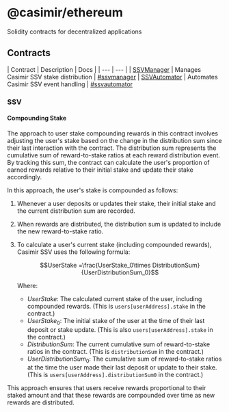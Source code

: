 # @casimir/ethereum

Solidity contracts for decentralized applications

## Contracts

| Contract | Description | Docs |
| --- | --- |
| [SSVManager](./src/SSVManager.sol) | Manages Casimir SSV stake distribution | [#ssvmanager](./docs/index.md#ssvmanager)
| [SSVAutomator](./src/SSVAutomation.sol) | Automates Casimir SSV event handling | [#ssvautomator](./docs/index.md#ssvautomator)

### SSV

#### Compounding Stake

The approach to user stake compounding rewards in this contract involves adjusting the user's stake based on the change in the distribution sum since their last interaction with the contract. The distribution sum represents the cumulative sum of reward-to-stake ratios at each reward distribution event. By tracking this sum, the contract can calculate the user's proportion of earned rewards relative to their initial stake and update their stake accordingly.

In this approach, the user's stake is compounded as follows:

1. Whenever a user deposits or updates their stake, their initial stake and the current distribution sum are recorded.
2. When rewards are distributed, the distribution sum is updated to include the new reward-to-stake ratio.
3. To calculate a user's current stake (including compounded rewards), Casimir SSV uses the following formula:

   $$UserStake =\frac{UserStake_0\times DistributionSum}{UserDistributionSum_0}$$

   Where:
   - $UserStake$: The calculated current stake of the user, including compounded rewards. (This is `users[userAddress].stake` in the contract.)
   - $UserStake_0$: The initial stake of the user at the time of their last deposit or stake update. (This is also `users[userAddress].stake` in the contract.)
   - $DistributionSum$: The current cumulative sum of reward-to-stake ratios in the contract. (This is `distributionSum` in the contract.)
   - $UserDistributionSum_0$: The cumulative sum of reward-to-stake ratios at the time the user made their last deposit or update to their stake. (This is `users[userAddress].distributionSum0` in the contract.)

This approach ensures that users receive rewards proportional to their staked amount and that these rewards are compounded over time as new rewards are distributed.
